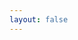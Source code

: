 ```yaml
---
layout: false
---
```


<script setup>
import InspectHome from './InspectHome.vue'
</script>

<InspectHome />
